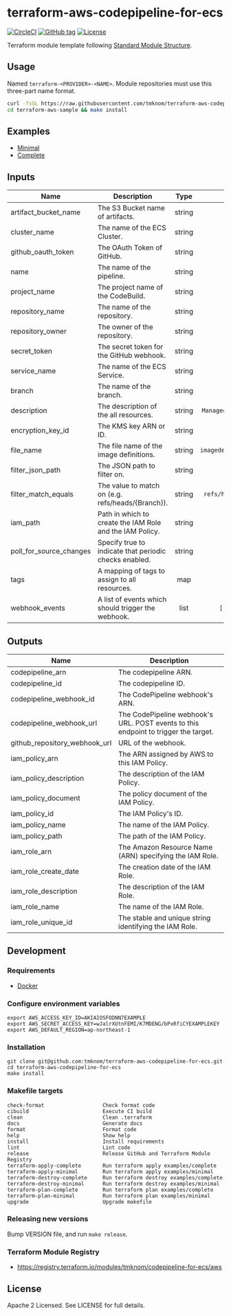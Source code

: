 # terraform-aws-codepipeline-for-ecs

[![CircleCI](https://circleci.com/gh/tmknom/terraform-aws-codepipeline-for-ecs.svg?style=svg)](https://circleci.com/gh/tmknom/terraform-aws-codepipeline-for-ecs)
[![GitHub tag](https://img.shields.io/github/tag/tmknom/terraform-aws-codepipeline-for-ecs.svg)](https://registry.terraform.io/modules/tmknom/codepipeline-for-ecs/aws)
[![License](https://img.shields.io/github/license/tmknom/terraform-aws-codepipeline-for-ecs.svg)](https://opensource.org/licenses/Apache-2.0)

Terraform module template following [Standard Module Structure](https://www.terraform.io/docs/modules/create.html#standard-module-structure).

## Usage

Named `terraform-<PROVIDER>-<NAME>`. Module repositories must use this three-part name format.

```sh
curl -fsSL https://raw.githubusercontent.com/tmknom/terraform-aws-codepipeline-for-ecs/master/install | sh -s terraform-aws-sample
cd terraform-aws-sample && make install
```

## Examples

- [Minimal](https://github.com/tmknom/terraform-aws-codepipeline-for-ecs/tree/master/examples/minimal)
- [Complete](https://github.com/tmknom/terraform-aws-codepipeline-for-ecs/tree/master/examples/complete)

## Inputs

| Name                    | Description                                              |  Type  |         Default         | Required |
| ----------------------- | -------------------------------------------------------- | :----: | :---------------------: | :------: |
| artifact_bucket_name    | The S3 Bucket name of artifacts.                         | string |            -            |   yes    |
| cluster_name            | The name of the ECS Cluster.                             | string |            -            |   yes    |
| github_oauth_token      | The OAuth Token of GitHub.                               | string |            -            |   yes    |
| name                    | The name of the pipeline.                                | string |            -            |   yes    |
| project_name            | The project name of the CodeBuild.                       | string |            -            |   yes    |
| repository_name         | The name of the repository.                              | string |            -            |   yes    |
| repository_owner        | The owner of the repository.                             | string |            -            |   yes    |
| secret_token            | The secret token for the GitHub webhook.                 | string |            -            |   yes    |
| service_name            | The name of the ECS Service.                             | string |            -            |   yes    |
| branch                  | The name of the branch.                                  | string |        `master`         |    no    |
| description             | The description of the all resources.                    | string | `Managed by Terraform`  |    no    |
| encryption_key_id       | The KMS key ARN or ID.                                   | string |         `` | no         |
| file_name               | The file name of the image definitions.                  | string | `imagedefinitions.json` |    no    |
| filter_json_path        | The JSON path to filter on.                              | string |         `$.ref`         |    no    |
| filter_match_equals     | The value to match on (e.g. refs/heads/{Branch}).        | string |  `refs/heads/{Branch}`  |    no    |
| iam_path                | Path in which to create the IAM Role and the IAM Policy. | string |           `/`           |    no    |
| poll_for_source_changes | Specify true to indicate that periodic checks enabled.   | string |         `false`         |    no    |
| tags                    | A mapping of tags to assign to all resources.            |  map   |          `{}`           |    no    |
| webhook_events          | A list of events which should trigger the webhook.       |  list  |      `[ "push" ]`       |    no    |

## Outputs

| Name                          | Description                                                                         |
| ----------------------------- | ----------------------------------------------------------------------------------- |
| codepipeline_arn              | The codepipeline ARN.                                                               |
| codepipeline_id               | The codepipeline ID.                                                                |
| codepipeline_webhook_id       | The CodePipeline webhook's ARN.                                                     |
| codepipeline_webhook_url      | The CodePipeline webhook's URL. POST events to this endpoint to trigger the target. |
| github_repository_webhook_url | URL of the webhook.                                                                 |
| iam_policy_arn                | The ARN assigned by AWS to this IAM Policy.                                         |
| iam_policy_description        | The description of the IAM Policy.                                                  |
| iam_policy_document           | The policy document of the IAM Policy.                                              |
| iam_policy_id                 | The IAM Policy's ID.                                                                |
| iam_policy_name               | The name of the IAM Policy.                                                         |
| iam_policy_path               | The path of the IAM Policy.                                                         |
| iam_role_arn                  | The Amazon Resource Name (ARN) specifying the IAM Role.                             |
| iam_role_create_date          | The creation date of the IAM Role.                                                  |
| iam_role_description          | The description of the IAM Role.                                                    |
| iam_role_name                 | The name of the IAM Role.                                                           |
| iam_role_unique_id            | The stable and unique string identifying the IAM Role.                              |

## Development

### Requirements

- [Docker](https://www.docker.com/)

### Configure environment variables

```shell
export AWS_ACCESS_KEY_ID=AKIAIOSFODNN7EXAMPLE
export AWS_SECRET_ACCESS_KEY=wJalrXUtnFEMI/K7MDENG/bPxRfiCYEXAMPLEKEY
export AWS_DEFAULT_REGION=ap-northeast-1
```

### Installation

```shell
git clone git@github.com:tmknom/terraform-aws-codepipeline-for-ecs.git
cd terraform-aws-codepipeline-for-ecs
make install
```

### Makefile targets

```text
check-format                   Check format code
cibuild                        Execute CI build
clean                          Clean .terraform
docs                           Generate docs
format                         Format code
help                           Show help
install                        Install requirements
lint                           Lint code
release                        Release GitHub and Terraform Module Registry
terraform-apply-complete       Run terraform apply examples/complete
terraform-apply-minimal        Run terraform apply examples/minimal
terraform-destroy-complete     Run terraform destroy examples/complete
terraform-destroy-minimal      Run terraform destroy examples/minimal
terraform-plan-complete        Run terraform plan examples/complete
terraform-plan-minimal         Run terraform plan examples/minimal
upgrade                        Upgrade makefile
```

### Releasing new versions

Bump VERSION file, and run `make release`.

### Terraform Module Registry

- <https://registry.terraform.io/modules/tmknom/codepipeline-for-ecs/aws>

## License

Apache 2 Licensed. See LICENSE for full details.
